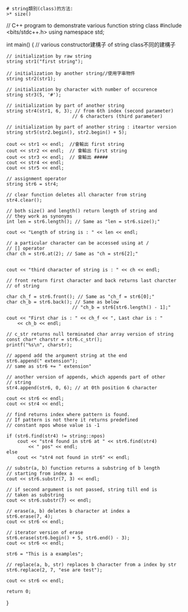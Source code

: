 ```
# string類別(class)的方法:
>* size()

```
// C++ program to demonstrate various function string class
#include <bits/stdc++.h>
using namespace std;

int main()
{
	// various constructor建構子 of string class不同的建構子

	// initialization by raw string
	string str1("first string");

	// initialization by another string//使用字串物件
	string str2(str1);

	// initialization by character with number of occurence
	string str3(5, '#');

	// initialization by part of another string
	string str4(str1, 6, 3); // from 6th index (second parameter)
							// 6 characters (third parameter)

	// initialization by part of another string : iteartor version
	string str5(str2.begin(), str2.begin() + 5);

	cout << str1 << endl;  //會輸出 first string
	cout << str2 << endl;  // 會輸出 first string
	cout << str3 << endl;  // 會輸出 #####
	cout << str4 << endl;
	cout << str5 << endl;

	// assignment operator
	string str6 = str4;

	// clear function deletes all character from string
	str4.clear();

	// both size() and length() return length of string and
	// they work as synonyms
	int len = str6.length(); // Same as "len = str6.size();"

	cout << "Length of string is : " << len << endl;

	// a particular character can be accessed using at /
	// [] operator
	char ch = str6.at(2); // Same as "ch = str6[2];"


	cout << "third character of string is : " << ch << endl;

	// front return first character and back returns last charcter
	// of string

	char ch_f = str6.front(); // Same as "ch_f = str6[0];"
	char ch_b = str6.back(); // Same as below
							// "ch_b = str6[str6.length() - 1];"

	cout << "First char is : " << ch_f << ", Last char is : "
		<< ch_b << endl;

	// c_str returns null terminated char array version of string
	const char* charstr = str6.c_str();
	printf("%s\n", charstr);

	// append add the argument string at the end
	str6.append(" extension");
	// same as str6 += " extension"

	// another version of appends, which appends part of other
	// string
	str4.append(str6, 0, 6); // at 0th position 6 character

	cout << str6 << endl;
	cout << str4 << endl;

	// find returns index where pattern is found.
	// If pattern is not there it returns predefined
	// constant npos whose value is -1

	if (str6.find(str4) != string::npos)
		cout << "str4 found in str6 at " << str6.find(str4)
			<< " pos" << endl;
	else
		cout << "str4 not found in str6" << endl;

	// substr(a, b) function returns a substring of b length
	// starting from index a
	cout << str6.substr(7, 3) << endl;

	// if second argument is not passed, string till end is
	// taken as substring
	cout << str6.substr(7) << endl;

	// erase(a, b) deletes b character at index a
	str6.erase(7, 4);
	cout << str6 << endl;

	// iterator version of erase
	str6.erase(str6.begin() + 5, str6.end() - 3);
	cout << str6 << endl;

	str6 = "This is a examples";

	// replace(a, b, str) replaces b character from a index by str
	str6.replace(2, 7, "ese are test");

	cout << str6 << endl;

	return 0;
}
```
